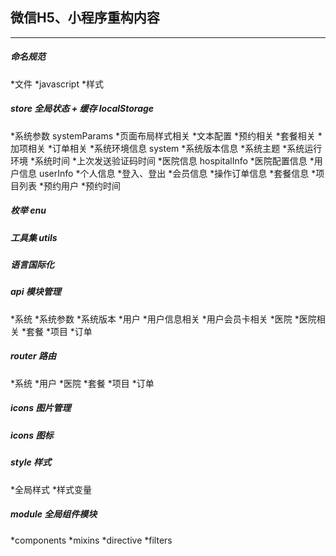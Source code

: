 ## 微信H5、小程序重构内容
------------

##### 命名规范
  *文件
  *javascript
  *样式

##### store 全局状态 + 缓存 localStorage
*系统参数 systemParams
  *页面布局样式相关
  *文本配置
  *预约相关
  *套餐相关
  *加项相关
  *订单相关
*系统环境信息 system
  *系统版本信息
  *系统主题
*系统运行环境
  *系统时间
  *上次发送验证码时间
*医院信息 hospitalInfo
  *医院配置信息
*用户信息 userInfo
  *个人信息
  *登入、登出
  *会员信息
*操作订单信息
  *套餐信息
  *项目列表
  *预约用户
  *预约时间

##### 枚举 enu

##### 工具集 utils

##### 语言国际化

##### api 模块管理
*系统
  *系统参数
  *系统版本
*用户
  *用户信息相关
  *用户会员卡相关
*医院
  *医院相关
*套餐
*项目
*订单

##### router 路由
*系统
*用户
*医院
*套餐
*项目
*订单

##### icons 图片管理

##### icons 图标

##### style 样式
*全局样式
*样式变量

##### module 全局组件模块
*components
*mixins
*directive
*filters

